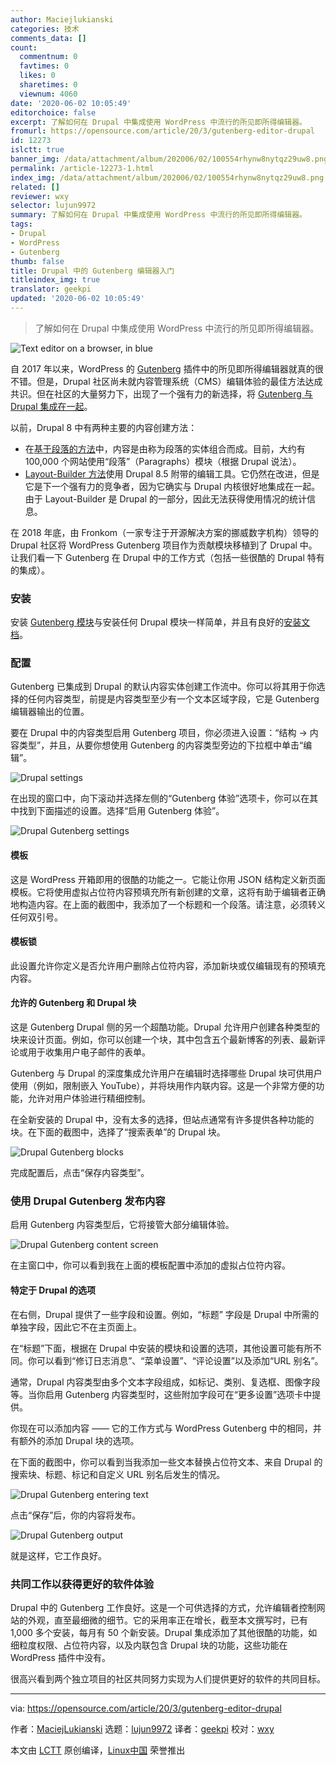 ```yaml
---
author: Maciejlukianski
categories: 技术
comments_data: []
count:
  commentnum: 0
  favtimes: 0
  likes: 0
  sharetimes: 0
  viewnum: 4060
date: '2020-06-02 10:05:49'
editorchoice: false
excerpt: 了解如何在 Drupal 中集成使用 WordPress 中流行的所见即所得编辑器。
fromurl: https://opensource.com/article/20/3/gutenberg-editor-drupal
id: 12273
islctt: true
banner_img: /data/attachment/album/202006/02/100554rhynw8nytqz29uw8.png
permalink: /article-12273-1.html
index_img: /data/attachment/album/202006/02/100554rhynw8nytqz29uw8.png.thumb.jpg
related: []
reviewer: wxy
selector: lujun9972
summary: 了解如何在 Drupal 中集成使用 WordPress 中流行的所见即所得编辑器。
tags:
- Drupal
- WordPress
- Gutenberg
thumb: false
title: Drupal 中的 Gutenberg 编辑器入门
titleindex_img: true
translator: geekpi
updated: '2020-06-02 10:05:49'
---
```



> 
> 了解如何在 Drupal 中集成使用 WordPress 中流行的所见即所得编辑器。
> 
> 
> 


![Text editor on a browser, in blue](/data/attachment/album/202006/02/100554rhynw8nytqz29uw8.png "Text editor on a browser, in blue")


自 2017 年以来，WordPress 的 [Gutenberg](https://wordpress.org/plugins/gutenberg/) 插件中的所见即所得编辑器就真的很不错。但是，Drupal 社区尚未就内容管理系统（CMS）编辑体验的最佳方法达成共识。但在社区的大量努力下，出现了一个强有力的新选择，将 [Gutenberg 与 Drupal 集成在一起](https://drupalgutenberg.org/)。


以前，Drupal 8 中有两种主要的内容创建方法：


* 在[基于段落的方法](https://www.droptica.com/blog/flexible-and-easy-content-creation-drupal-paragraphs-module/)中，内容是由称为段落的实体组合而成。目前，大约有 100,000 个网站使用“段落”（Paragraphs）模块（根据 Drupal 说法）。
* [Layout-Builder 方法](https://www.droptica.com/blog/layout-builder-building-drupal-8-layouts/)使用 Drupal 8.5 附带的编辑工具。它仍然在改进，但是它是下一个强有力的竞争者，因为它确实与 Drupal 内核很好地集成在一起。由于 Layout-Builder 是 Drupal 的一部分，因此无法获得使用情况的统计信息。


在 2018 年底，由 Fronkom（一家专注于开源解决方案的挪威数字机构）领导的 Drupal 社区将 WordPress Gutenberg 项目作为贡献模块移植到了 Drupal 中。让我们看一下 Gutenberg 在 Drupal 中的工作方式（包括一些很酷的 Drupal 特有的集成）。


### 安装


安装 [Gutenberg 模块](https://www.drupal.org/project/gutenberg)与安装任何 Drupal 模块一样简单，并且有良好的[安装文档](https://www.drupal.org/docs/8/extending-drupal-8/installing-drupal-8-modules)。


### 配置


Gutenberg 已集成到 Drupal 的默认内容实体创建工作流中。你可以将其用于你选择的任何内容类型，前提是内容类型至少有一个文本区域字段，它是 Gutenberg 编辑器输出的位置。


要在 Drupal 中的内容类型启用 Gutenberg 项目，你必须进入设置：“结构 -> 内容类型”，并且，从要你想使用 Gutenberg 的内容类型旁边的下拉框中单击“编辑”。


![Drupal settings](/data/attachment/album/202006/02/100555c3bzoy1orcsdclkc.png "Drupal settings")


在出现的窗口中，向下滚动并选择左侧的“Gutenberg 体验”选项卡，你可以在其中找到下面描述的设置。选择“启用 Gutenberg 体验”。


![Drupal Gutenberg settings](/data/attachment/album/202006/02/100557nvv9xwvksxmax92v.png "Drupal Gutenberg settings")


#### 模板


这是 WordPress 开箱即用的很酷的功能之一。它能让你用 JSON 结构定义新页面模板。它将使用虚拟占位符内容预填充所有新创建的文章，这将有助于编辑者正确地构造内容。在上面的截图中，我添加了一个标题和一个段落。请注意，必须转义任何双引号。


#### 模板锁


此设置允许你定义是否允许用户删除占位符内容，添加新块或仅编辑现有的预填充内容。


#### 允许的 Gutenberg 和 Drupal 块


这是 Gutenberg Drupal 侧的另一个超酷功能。Drupal 允许用户创建各种类型的块来设计页面。例如，你可以创建一个块，其中包含五个最新博客的列表、最新评论或用于收集用户电子邮件的表单。


Gutenberg 与 Drupal 的深度集成允许用户在编辑时选择哪些 Drupal 块可供用户使用（例如，限制嵌入 YouTube），并将块用作内联内容。这是一个非常方便的功能，允许对用户体验进行精细控制。


在全新安装的 Drupal 中，没有太多的选择，但站点通常有许多提供各种功能的块。在下面的截图中，选择了“搜索表单”的 Drupal 块。


![Drupal Gutenberg blocks](/data/attachment/album/202006/02/100600cd00sa1mer1simdi.png "Drupal Gutenberg blocks")


完成配置后，点击“保存内容类型”。


### 使用 Drupal Gutenberg 发布内容


启用 Gutenberg 内容类型后，它将接管大部分编辑体验。


![Drupal Gutenberg content screen](/data/attachment/album/202006/02/100602mxi9iixtaaraxa4w.png "Drupal Gutenberg content screen")


在主窗口中，你可以看到我在上面的模板配置中添加的虚拟占位符内容。


#### 特定于 Drupal 的选项


在右侧，Drupal 提供了一些字段和设置。例如，“标题” 字段是 Drupal 中所需的单独字段，因此它不在主页面上。


在“标题”下面，根据在 Drupal 中安装的模块和设置的选项，其他设置可能有所不同。你可以看到“修订日志消息”、“菜单设置”、“评论设置”以及添加“URL 别名”。


通常，Drupal 内容类型由多个文本字段组成，如标记、类别、复选框、图像字段等。当你启用 Gutenberg 内容类型时，这些附加字段可在“更多设置”选项卡中提供。


你现在可以添加内容 —— 它的工作方式与 WordPress Gutenberg 中的相同，并有额外的添加 Drupal 块的选项。


在下面的截图中，你可以看到当我添加一些文本替换占位符文本、来自 Drupal 的搜索块、标题、标记和自定义 URL 别名后发生的情况。


![Drupal Gutenberg entering text](/data/attachment/album/202006/02/100606laq91s983am1bt33.png "Drupal Gutenberg entering text")


点击“保存”后，你的内容将发布。


![Drupal Gutenberg output](/data/attachment/album/202006/02/100609sa3mzdk6k3773z47.png "Drupal Gutenberg output")


就是这样，它工作良好。


### 共同工作以获得更好的软件体验


Drupal 中的 Gutenberg 工作良好。这是一个可供选择的方式，允许编辑者控制网站的外观，直至最细微的细节。它的采用率正在增长，截至本文撰写时，已有 1,000 多个安装，每月有 50 个新安装。Drupal 集成添加了其他很酷的功能，如细粒度权限、占位符内容，以及内联包含 Drupal 块的功能，这些功能在 WordPress 插件中没有。


很高兴看到两个独立项目的社区共同努力实现为人们提供更好的软件的共同目标。




---


via: <https://opensource.com/article/20/3/gutenberg-editor-drupal>


作者：[MaciejLukianski](https://opensource.com/users/maciejlukianski) 选题：[lujun9972](https://github.com/lujun9972) 译者：[geekpi](https://github.com/geekpi) 校对：[wxy](https://github.com/wxy)


本文由 [LCTT](https://github.com/LCTT/TranslateProject) 原创编译，[Linux中国](https://linux.cn/) 荣誉推出